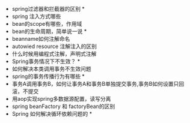 - spring过滤器和拦截器的区别 *
- spring 注入方式哪些
- bean的scope有哪些，作用域
- bean的生命周期，简单说一说 *
- beanname如何注解命名
- autowied resource 注解注入的区别
- 什么时候用编程式注解，声明式注解
- Spring事务情况下不生效？ *
- 如何解决本类调用事务不生效问题 
- spring的事务传播行为有哪些 *
- 事务A调用事务B，如何让事务A和事务B单独提交事务,事务B如何设置只回滚，不提交
- 用aop实现spring多数据源配置，读写分离
- spring beanFactory 和 factoryBean的区别
- Spring 如何解决循环依赖问题的 *